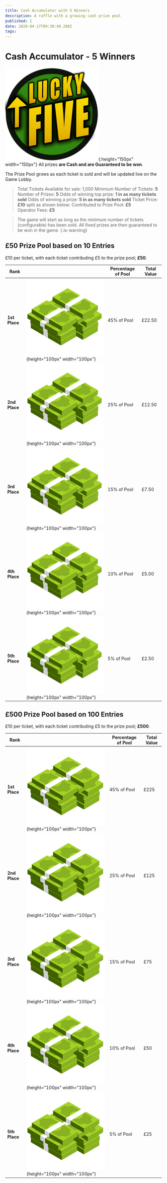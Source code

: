```yaml
---
title: Cash Accumulator with 5 Winners
description: A raffle with a growing cash prize pool
published: 1
date: 2020-04-17T09:30:49.298Z
tags: 
---
```


# Cash Accumulator - 5 Winners

![raffle-luckyfive.png](/raffle-luckyfive.png){:height="150px" width="150px"}
All prizes **are Cash and are Guaranteed to be won**.

The Prize Pool grows as each ticket is sold and will be updated live on the Game Lobby.

>Total Tickets Available for sale: 1,000
Minimum Number of Tickets: **5**
Number of Prizes: **5**
Odds of winning top prize: **1 in as many tickets sold**
Odds of winning a prize: **5 in as many tickets sold** 
Ticket Price: **£10** split as shown below:
Contributed to Prize Pool: **£5**  
Operator Fees: **£5**




> The game will start as long as the minimum number of tickets (configurable) has been sold. All fixed prizes are then guaranteed to be won in the game. 
{.is-warning}

## £50 Prize Pool based on 10 Entries

£10 per ticket, with each ticket contributing £5 to the prize pool; **£50**.

| Rank     |   | Percentage of Pool | Total Value      |        
|---------------|---------|----------------------------------|--|
| **1st Place**   | ![cash.png](/cash.png){height="100px" width="100px"} |      45% of Pool            | £22.50          |           
| **2nd Place**     |![cash.png](/cash.png){height="100px" width="100px"}  | 25% of Pool            | £12.50            |        
| **3rd Place**      | ![cash.png](/cash.png){height="100px" width="100px"}  | 15% of Pool                        | £7.50    |    
| **4th Place**     |![cash.png](/cash.png){height="100px" width="100px"}   | 10% of Pool                       | £5.00      |      
| **5th  Place**     |![cash.png](/cash.png){height="100px" width="100px"}   | 5% of Pool                      | £2.50      |    


## £500 Prize Pool based on 100 Entries

£10 per ticket, with each ticket contributing £5 to the prize pool; **£500**.

| Rank     |   | Percentage of Pool | Total Value      |        
|---------------|---------|----------------------------------|--|
| **1st Place**   | ![cash.png](/cash.png){height="100px" width="100px"} |      45% of Pool            | £225          |           
| **2nd Place**     |![cash.png](/cash.png){height="100px" width="100px"}  | 25% of Pool            | £125            |        
| **3rd Place**      | ![cash.png](/cash.png){height="100px" width="100px"}  | 15% of Pool                        | £75    |    
| **4th Place**     |![cash.png](/cash.png){height="100px" width="100px"}   | 10% of Pool                       | £50      |      
| **5th  Place**     |![cash.png](/cash.png){height="100px" width="100px"}   | 5% of Pool                      | £25      |    
